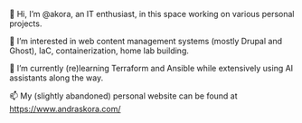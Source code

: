 👋 Hi, I’m @akora, an IT enthusiast, in this space working on various personal projects.

👀 I’m interested in web content management systems (mostly Drupal and Ghost), IaC, containerization, home lab building.

🌱 I’m currently (re)learning Terraform and Ansible while extensively using AI assistants along the way.

📫 My (slightly abandoned) personal website can be found at https://www.andraskora.com/
